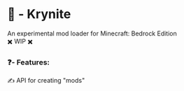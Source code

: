 # 🔮 - Krynite
An experimental mod loader for Minecraft: Bedrock Edition<br />
✖️ WIP ✖️

### ❓- Features:
✍️ API for creating "mods"<br />
